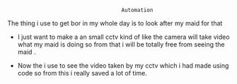                                         Automation

The thing i use to get bor in my whole day is to look after my maid for that 

* I just want to make a an small cctv kind of like the camera will take video what my maid is doing so from that i will be totally free from seeing the maid .

* Now the i use to see the video taken by my cctv which i had made using code so from this i really saved a lot of time. 